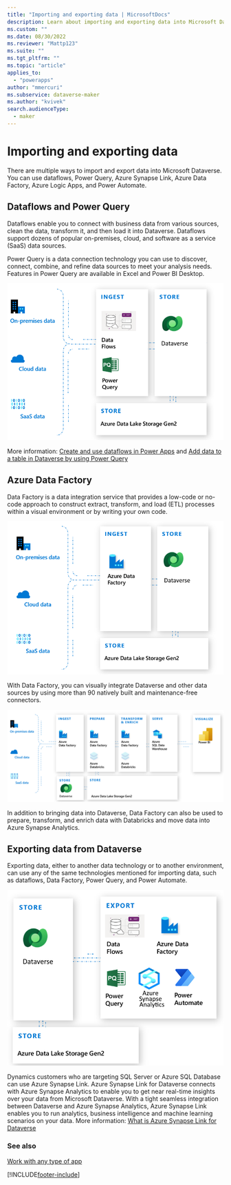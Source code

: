 ```yaml
---
title: "Importing and exporting data | MicrosoftDocs"
description: Learn about importing and exporting data into Microsoft Dataverse.
ms.custom: ""
ms.date: 08/30/2022
ms.reviewer: "Mattp123"
ms.suite: ""
ms.tgt_pltfrm: ""
ms.topic: "article"
applies_to: 
  - "powerapps"
author: "mmercuri"
ms.subservice: dataverse-maker
ms.author: "kvivek"
search.audienceType: 
  - maker
---
```

# Importing and exporting data

There are multiple ways to import and export data into Microsoft Dataverse. You can use dataflows, Power Query, Azure Synapse Link, Azure Data Factory, Azure Logic Apps, and Power Automate.

## Dataflows and Power Query

Dataflows enable you to connect with business data from various sources, clean the data, transform it, and then load it into Dataverse. Dataflows support dozens of popular on-premises, cloud, and software as a service (SaaS) data sources.

Power Query is a data connection technology you can use to discover, connect, combine, and refine data sources to meet your analysis needs. Features in Power Query are available in Excel and Power BI Desktop. 

![Dataflows and Power Query with Dataverse.](media/dataflows-power-query-with-cds.png "Dataflows and Power Query with Dataverse")

More information: [Create and use dataflows in Power Apps](./create-and-use-dataflows.md) and [Add data to a table in Dataverse by using Power Query](/power-query/dataflows/add-data-power-query)

## Azure Data Factory

Data Factory is a data integration service that provides a low-code or no-code approach to construct extract, transform, and load (ETL) processes within a visual environment or by writing your own code. 

![Data Factory.](media/azure-data-factory.png "Data Factory")

With Data Factory, you can visually integrate Dataverse and other data sources by using more than 90 natively built and maintenance-free connectors.

![Data Factory ETL.](media/azure-data-factory-etl.png "Data Factory ETL")

In addition to bringing data into Dataverse, Data Factory can also be used to prepare, transform, and enrich data with Databricks and move data into Azure Synapse Analytics.

## Exporting data from Dataverse

Exporting data, either to another data technology or to another environment, can use any of the same technologies mentioned for importing data, such as dataflows, Data Factory, Power Query, and Power Automate.

![Export Dataverse data methods.](media/export-cds-data.png "Export Dataverse data methods")

Dynamics customers who are targeting SQL Server or Azure SQL Database can use Azure Synapse Link. Azure Synapse Link for Dataverse connects with Azure Synapse Analytics to enable you to get near real-time insights over your data from Microsoft Dataverse. With a tight seamless integration between Dataverse and Azure Synapse Analytics, Azure Synapse Link enables you to run analytics, business intelligence and machine learning scenarios on your data. More information: [What is Azure Synapse Link for Dataverse](export-to-data-lake.md)

### See also

[Work with any type of app](work-with-any-type-app.md)


[!INCLUDE[footer-include](../../includes/footer-banner.md)]
